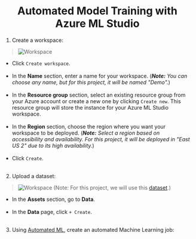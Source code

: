 <div align="center">
  <h1>Automated Model Training with Azure ML Studio</h1>
</div>

1. Create a workspace:

> ![Workspace](https://github.com/m3mentomor1/Automated-Model-Training_with_Azure-ML-Studio/assets/95956735/efce2078-305c-49b5-acf6-219346e1dcd2)

- Click ``Create workspace``.<br><br>
- In the **Name** section, enter a name for your workspace. (***Note:** You can choose any name, but for this project, it will be named "Demo".*)<br><br>
- In the **Resource group** section, select an existing resource group from your Azure account or create a new one by clicking ``Create new``. This resource group will store the instance for your Azure ML Studio workspace.<br><br>
- In the **Region** section, choose the region where you want your workspace to be deployed. (***Note:** Select a region based on accessibility and availability. For this project, it will be deployed in "East US 2" due to its high availability.*)<br><br>
- Click ``Create``.<br><br>

2. Upload a dataset:


> ![Workspace](https://github.com/m3mentomor1/Automated-Model-Training_with_Azure-ML-Studio/assets/95956735/efce2078-305c-49b5-acf6-219346e1dcd2) (Note: For this project, we will use this [dataset]().)

- In the **Assets** section, go to **Data**.<br><br>
- In the **Data** page, click ``+ Create``.<br><br>


3. Using [Automated ML](https://learn.microsoft.com/en-us/azure/machine-learning/concept-automated-ml?view=azureml-api-2), create an automated Machine Learning job: 


 


 







